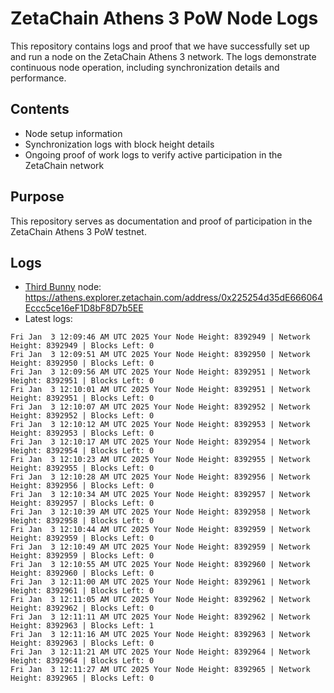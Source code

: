 # ZetaChain Athens 3 PoW Node Logs
This repository contains logs and proof that we have successfully set up and run a node on the ZetaChain Athens 3 network. The logs demonstrate continuous node operation, including synchronization details and performance.

## Contents
- Node setup information
- Synchronization logs with block height details
- Ongoing proof of work logs to verify active participation in the ZetaChain network

## Purpose
This repository serves as documentation and proof of participation in the ZetaChain Athens 3 PoW testnet.

## Logs

- [Third Bunny](https://thirdbunny.xyz/) node: https://athens.explorer.zetachain.com/address/0x225254d35dE666064Eccc5ce16eF1D8bF8D7b5EE
- Latest logs:
```
Fri Jan  3 12:09:46 AM UTC 2025 Your Node Height: 8392949 | Network Height: 8392949 | Blocks Left: 0
Fri Jan  3 12:09:51 AM UTC 2025 Your Node Height: 8392950 | Network Height: 8392950 | Blocks Left: 0
Fri Jan  3 12:09:56 AM UTC 2025 Your Node Height: 8392951 | Network Height: 8392951 | Blocks Left: 0
Fri Jan  3 12:10:01 AM UTC 2025 Your Node Height: 8392951 | Network Height: 8392951 | Blocks Left: 0
Fri Jan  3 12:10:07 AM UTC 2025 Your Node Height: 8392952 | Network Height: 8392952 | Blocks Left: 0
Fri Jan  3 12:10:12 AM UTC 2025 Your Node Height: 8392953 | Network Height: 8392953 | Blocks Left: 0
Fri Jan  3 12:10:17 AM UTC 2025 Your Node Height: 8392954 | Network Height: 8392954 | Blocks Left: 0
Fri Jan  3 12:10:23 AM UTC 2025 Your Node Height: 8392955 | Network Height: 8392955 | Blocks Left: 0
Fri Jan  3 12:10:28 AM UTC 2025 Your Node Height: 8392956 | Network Height: 8392956 | Blocks Left: 0
Fri Jan  3 12:10:34 AM UTC 2025 Your Node Height: 8392957 | Network Height: 8392957 | Blocks Left: 0
Fri Jan  3 12:10:39 AM UTC 2025 Your Node Height: 8392958 | Network Height: 8392958 | Blocks Left: 0
Fri Jan  3 12:10:44 AM UTC 2025 Your Node Height: 8392959 | Network Height: 8392959 | Blocks Left: 0
Fri Jan  3 12:10:49 AM UTC 2025 Your Node Height: 8392959 | Network Height: 8392959 | Blocks Left: 0
Fri Jan  3 12:10:55 AM UTC 2025 Your Node Height: 8392960 | Network Height: 8392960 | Blocks Left: 0
Fri Jan  3 12:11:00 AM UTC 2025 Your Node Height: 8392961 | Network Height: 8392961 | Blocks Left: 0
Fri Jan  3 12:11:05 AM UTC 2025 Your Node Height: 8392962 | Network Height: 8392962 | Blocks Left: 0
Fri Jan  3 12:11:11 AM UTC 2025 Your Node Height: 8392962 | Network Height: 8392963 | Blocks Left: 1
Fri Jan  3 12:11:16 AM UTC 2025 Your Node Height: 8392963 | Network Height: 8392963 | Blocks Left: 0
Fri Jan  3 12:11:21 AM UTC 2025 Your Node Height: 8392964 | Network Height: 8392964 | Blocks Left: 0
Fri Jan  3 12:11:27 AM UTC 2025 Your Node Height: 8392965 | Network Height: 8392965 | Blocks Left: 0
```
